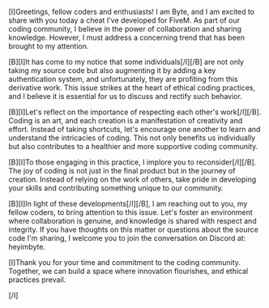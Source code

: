 [I]Greetings, fellow coders and enthusiasts! I am Byte, and I am excited to share with you today a cheat I've developed for FiveM. As part of our coding community, I believe in the power of collaboration and sharing knowledge. However, I must address a concerning trend that has been brought to my attention.

[B][I]It has come to my notice that some individuals[/I][/B] are not only taking my source code but also augmenting it by adding a key authentication system, and unfortunately, they are profiting from this derivative work. This issue strikes at the heart of ethical coding practices, and I believe it is essential for us to discuss and rectify such behavior.

[B][I]Let's reflect on the importance of respecting each other's work[/I][/B]. Coding is an art, and each creation is a manifestation of creativity and effort. Instead of taking shortcuts, let's encourage one another to learn and understand the intricacies of coding. This not only benefits us individually but also contributes to a healthier and more supportive coding community.

[B][I]To those engaging in this practice, I implore you to reconsider[/I][/B]. The joy of coding is not just in the final product but in the journey of creation. Instead of relying on the work of others, take pride in developing your skills and contributing something unique to our community.

[B][I]In light of these developments[/I][/B], I am reaching out to you, my fellow coders, to bring attention to this issue. Let's foster an environment where collaboration is genuine, and knowledge is shared with respect and integrity. If you have thoughts on this matter or questions about the source code I'm sharing, I welcome you to join the conversation on Discord at: heyimbyte.

[I]Thank you for your time and commitment to the coding community. Together, we can build a space where innovation flourishes, and ethical practices prevail.

[/I]
